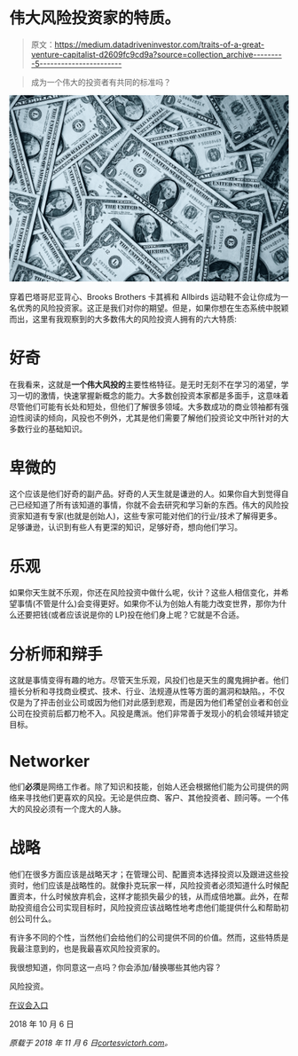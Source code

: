 # 伟大风险投资家的特质。

> 原文：<https://medium.datadriveninvestor.com/traits-of-a-great-venture-capitalist-d2609fc9cd9a?source=collection_archive---------5----------------------->

> 成为一个伟大的投资者有共同的标准吗？

![](img/2a60773ce62522012c0d28528ef9364a.png)

穿着巴塔哥尼亚背心、Brooks Brothers 卡其裤和 Allbirds 运动鞋不会让你成为一名优秀的风险投资家。这正是我们对你的期望。但是，如果你想在生态系统中脱颖而出，这里有我观察到的大多数伟大的风险投资人拥有的六大特质:

# **好奇**

在我看来，这就是**一个伟大风投的**主要性格特征。是无时无刻不在学习的渴望，学习一切的激情，快速掌握新概念的能力。大多数创投资本家都是多面手，这意味着尽管他们可能有长处和短处，但他们了解很多领域。大多数成功的商业领袖都有强迫性阅读的倾向，风投也不例外，尤其是他们需要了解他们投资论文中所针对的大多数行业的基础知识。

# **卑微的**

这个应该是他们好奇的副产品。好奇的人天生就是谦逊的人。如果你自大到觉得自己已经知道了所有该知道的事情，你就不会去研究和学习新的东西。伟大的风险投资家知道有专家(也就是创始人)，这些专家可能对他们的行业/技术了解得更多。足够谦逊，认识到有些人有更深的知识，足够好奇，想向他们学习。

# **乐观**

如果你天生就不乐观，你还在风险投资中做什么呢，伙计？这些人相信变化，并希望事情(不管是什么)会变得更好。如果你不认为创始人有能力改变世界，那你为什么还要把钱(或者应该说是你的 LP)投在他们身上呢？它就是不合适。

# **分析师和辩手**

这就是事情变得有趣的地方。尽管天生乐观，风投们也是天生的魔鬼拥护者。他们擅长分析和寻找商业模式、技术、行业、法规遵从性等方面的漏洞和缺陷。，不仅仅是为了抨击创业公司或因为他们对此感到悲观，而是因为他们希望创业者和创业公司在投资前后都刀枪不入。风投是鹰派。他们非常善于发现小的机会领域并锁定目标。

# **Networker**

他们**必须**是网络工作者。除了知识和技能，创始人还会根据他们能为公司提供的网络来寻找他们更喜欢的风投。无论是供应商、客户、其他投资者、顾问等。一个伟大的风投必须有一个庞大的人脉。

# **战略**

他们在很多方面应该是战略天才；在管理公司、配置资本选择投资以及跟进这些投资时，他们应该是战略性的。就像扑克玩家一样，风险投资者必须知道什么时候配置资本，什么时候放弃机会，这样才能损失最少的钱，从而成倍地赢。此外，在帮助投资组合公司实现目标时，风险投资应该战略性地考虑他们能提供什么和帮助初创公司什么。

有许多不同的个性，当然他们会给他们的公司提供不同的价值。然而，这些特质是我最注意到的，也是我最喜欢风险投资家的。

我很想知道，你同意这一点吗？你会添加/替换哪些其他内容？

风险投资。

[在议会入口](https://cortesvictorh.com/author/cortesvictorh/)

2018 年 10 月 6 日

*原载于 2018 年 11 月 6 日*[*cortesvictorh.com*](https://cortesvictorh.com/2018/11/06/what-makes-a-great-venture-capitalist/)*。*